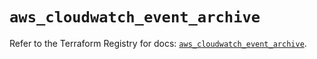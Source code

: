 # `aws_cloudwatch_event_archive`

Refer to the Terraform Registry for docs: [`aws_cloudwatch_event_archive`](https://registry.terraform.io/providers/hashicorp/aws/6.6.0/docs/resources/cloudwatch_event_archive).
